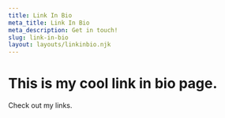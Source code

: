 ```yaml
---
title: Link In Bio
meta_title: Link In Bio
meta_description: Get in touch!
slug: link-in-bio
layout: layouts/linkinbio.njk
---
```


# This is my cool link in bio page.

Check out my links.
